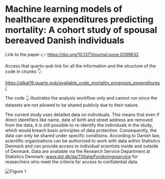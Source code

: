 # Machine learning models of healthcare expenditures predicting mortality: A cohort study of spousal bereaved Danish individuals

Link to the paper :point_right: https://doi.org/10.1371/journal.pone.0289632

Access that quarto-pub link for all the information and the structure of the code in chunks 👇: 

https://alkat19.quarto.pub/available_code_mortality_prognosis_expenditures/

The code 👆 illustrates the analysis workflow only and cannot run since the datasets are not allowed to be shared publicly due to their nature. 

The current study uses detailed data on individuals. This means that even if direct identifiers like name, date of birth and street address are removed from the data, it is still possible to re-identify the individuals in the study, which would breach basic principles of data protection. Consequently, the data can only be shared under specific conditions. According to Danish law, scientific organizations can be authorized to work with data within Statistics Denmark and can provide access to individual scientists inside and outside of Denmark. Data are available via the Research Service Department at Statistics Denmark: www.dst.dk/da/TilSalg/Forskningsservice for researchers who meet the criteria for access to confidential data.

![Figure 1](https://github.com/alkat19/Healthcare_Expenditures_Analysis/assets/58072056/1e64eac2-6968-47ea-ab58-a2ea27966f32)

